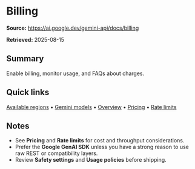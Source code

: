 # Billing

**Source:** https://ai.google.dev/gemini-api/docs/billing

**Retrieved:** 2025-08-15

## Summary
Enable billing, monitor usage, and FAQs about charges.

## Quick links
[Available regions](available-regions.md) • [Gemini models](models.md) • [Overview](overview.md) • [Pricing](pricing.md) • [Rate limits](rate-limits.md)

## Notes
- See **Pricing** and **Rate limits** for cost and throughput considerations.
- Prefer the **Google GenAI SDK** unless you have a strong reason to use raw REST or compatibility layers.
- Review **Safety settings** and **Usage policies** before shipping.
